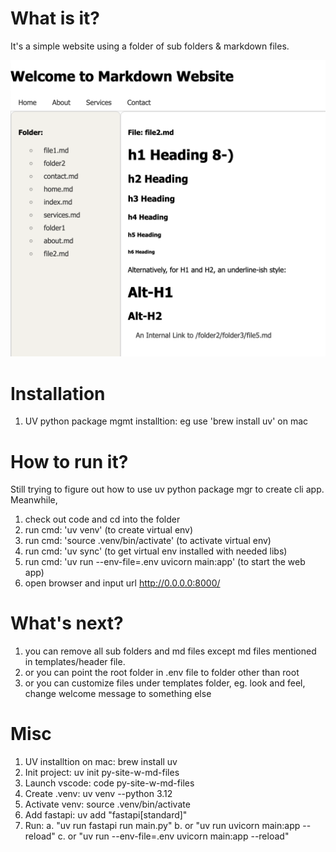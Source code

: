 # What is it? 
It's a simple website using a folder of sub folders & markdown files. 

![alt text](image.png)

# Installation 
1. UV python package mgmt installtion: eg use 'brew install uv' on mac

# How to run it? 
Still trying to figure out how to use uv python package mgr to create cli app. Meanwhile,  
1. check out code and cd into the folder 
2. run cmd: 'uv venv' (to create virtual env)
3. run cmd: 'source .venv/bin/activate' (to activate virtual env)
4. run cmd: 'uv sync' (to get virtual env installed with needed libs)
5. run cmd: 'uv run --env-file=.env uvicorn main:app' (to start the web app)
6. open browser and input url http://0.0.0.0:8000/

# What's next? 
1. you can remove all sub folders and md files except md files mentioned in templates/header file. 
2. or you can point the root folder in .env file to folder other than root
3. or you can customize files under templates folder, eg. look and feel, change welcome message to something else

# Misc
1. UV installtion on mac: brew install uv
2. Init project: uv init py-site-w-md-files
3. Launch vscode: code py-site-w-md-files
4. Create .venv: uv venv --python 3.12
5. Activate venv: source .venv/bin/activate
6. Add fastapi: uv add "fastapi[standard]"
8. Run: 
    a. "uv run fastapi run main.py"
    b. or "uv run uvicorn main:app --reload"
    c. or "uv run --env-file=.env uvicorn main:app --reload"





